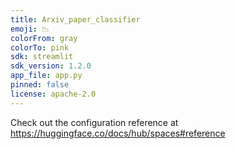 ```yaml
---
title: Arxiv_paper_classifier
emoji: 📉
colorFrom: gray
colorTo: pink
sdk: streamlit
sdk_version: 1.2.0
app_file: app.py
pinned: false
license: apache-2.0
---
```


Check out the configuration reference at https://huggingface.co/docs/hub/spaces#reference

